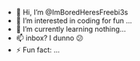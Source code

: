 - 👋 Hi, I’m @ImBoredHeresFreebi3s
- 👀 I’m interested in coding for fun ...
- 🌱 I’m currently learning nothing...
- 📫 inbox? I dunno 😕 
- ⚡ Fun fact: ...

<!---
ImBoredHeresFreebi3s/ImBoredHeresFreebi3s is a ✨ special ✨ repository because its `README.md` (this file) appears on your GitHub profile.
You can click the Preview link to take a look at your changes.
--->
